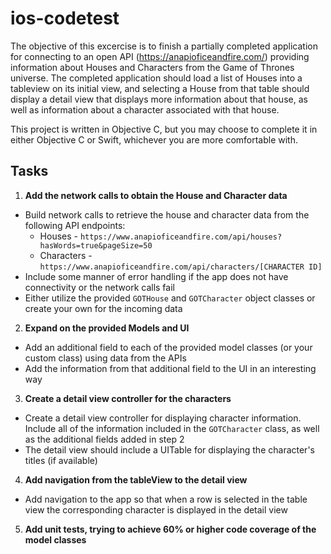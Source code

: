 # ios-codetest

The objective of this excercise is to finish a partially completed application for connecting to an open API (https://anapioficeandfire.com/) providing information about Houses and Characters from the Game of Thrones universe. The completed application should load a list of Houses into a tableview on its initial view, and selecting a House from that table should display a detail view that displays more information about that house, as well as information about a character associated with that house.

This project is written in Objective C, but you may choose to complete it in either Objective C or Swift, whichever you are more comfortable with.

## Tasks

1. **Add the network calls to obtain the House and Character data** 
- Build network calls to retrieve the house and character data from the following API endpoints:
    - Houses - `https://www.anapioficeandfire.com/api/houses?hasWords=true&pageSize=50`
    - Characters - `https://www.anapioficeandfire.com/api/characters/[CHARACTER ID]`
- Include some manner of error handling if the app does not have connectivity or the network calls fail
- Either utilize the provided `GOTHouse` and `GOTCharacter` object classes or create your own for the incoming data

2. **Expand on the provided Models and UI**
- Add an additional field to each of the provided model classes (or your custom class) using data from the APIs
- Add the information from that additional field to the UI in an interesting way

3. **Create a detail view controller for the characters**
- Create a detail view controller for displaying character information. Include all of the information included in the `GOTCharacter` class, as well as the additional fields added in step 2
- The detail view should include a UITable for displaying the character's titles (if available)

4. **Add navigation from the tableView to the detail view**
- Add navigation to the app so that when a row is selected in the table view the corresponding character is displayed in the detail view

5. **Add unit tests, trying to achieve 60% or higher code coverage of the model classes**